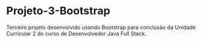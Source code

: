 # Projeto-3-Bootstrap
Terceiro projeto desenvolvido usando Bootstrap para conclusão da Unidade Curricular 2 do curso de Desenvolvedor Java Full Stack.
